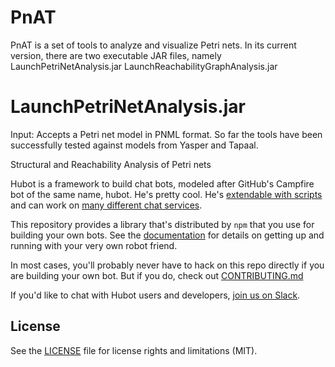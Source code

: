 # PnAT 
PnAT is a set of tools to analyze and visualize Petri nets. In its current version, there are two executable JAR files, namely 
  LaunchPetriNetAnalysis.jar
  LaunchReachabilityGraphAnalysis.jar

# LaunchPetriNetAnalysis.jar
Input: Accepts a Petri net model in PNML format. So far the tools have been successfully tested against models from Yasper and Tapaal. 



Structural and Reachability Analysis of Petri nets

Hubot is a framework to build chat bots, modeled after GitHub's Campfire bot of the same name, hubot.
He's pretty cool. He's [extendable with scripts](http://hubot.github.com/docs/#scripts) and can work
on [many different chat services](https://hubot.github.com/docs/adapters/).

This repository provides a library that's distributed by `npm` that you
use for building your own bots.  See the [documentation](http://hubot.github.com/docs)
for details on getting up and running with your very own robot friend.

In most cases, you'll probably never have to hack on this repo directly if you
are building your own bot. But if you do, check out [CONTRIBUTING.md](CONTRIBUTING.md)

If you'd like to chat with Hubot users and developers, [join us on Slack](https://hubot-slackin.herokuapp.com/).

## License

See the [LICENSE](LICENSE.md) file for license rights and limitations (MIT).
